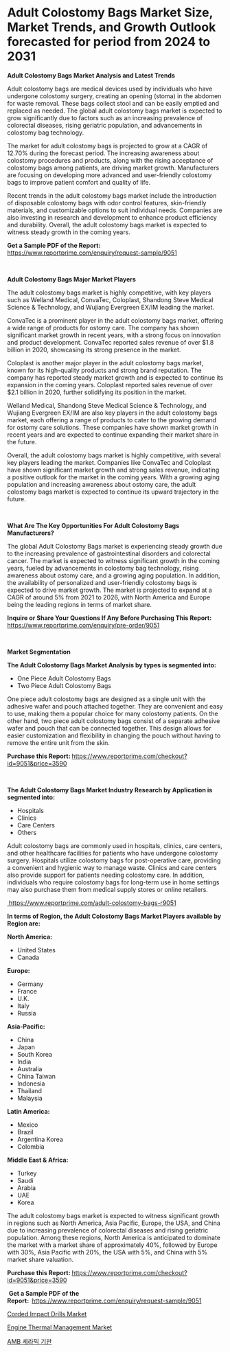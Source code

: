<p><h1>Adult Colostomy Bags Market Size, Market Trends, and Growth Outlook forecasted for period from 2024 to 2031</h1></p><p><strong>Adult Colostomy Bags Market Analysis and Latest Trends</strong></p>
<p><p>Adult colostomy bags are medical devices used by individuals who have undergone colostomy surgery, creating an opening (stoma) in the abdomen for waste removal. These bags collect stool and can be easily emptied and replaced as needed. The global adult colostomy bags market is expected to grow significantly due to factors such as an increasing prevalence of colorectal diseases, rising geriatric population, and advancements in colostomy bag technology.</p><p>The market for adult colostomy bags is projected to grow at a CAGR of 12.70% during the forecast period. The increasing awareness about colostomy procedures and products, along with the rising acceptance of colostomy bags among patients, are driving market growth. Manufacturers are focusing on developing more advanced and user-friendly colostomy bags to improve patient comfort and quality of life.</p><p>Recent trends in the adult colostomy bags market include the introduction of disposable colostomy bags with odor control features, skin-friendly materials, and customizable options to suit individual needs. Companies are also investing in research and development to enhance product efficiency and durability. Overall, the adult colostomy bags market is expected to witness steady growth in the coming years.</p></p>
<p><strong>Get a Sample PDF of the Report:&nbsp;</strong> <a href="https://www.reportprime.com/enquiry/request-sample/9051">https://www.reportprime.com/enquiry/request-sample/9051</a></p>
<p>&nbsp;</p>
<p><strong>Adult Colostomy Bags Major Market Players</strong></p>
<p><p>The adult colostomy bags market is highly competitive, with key players such as Welland Medical, ConvaTec, Coloplast, Shandong Steve Medical Science & Technology, and Wujiang Evergreen EX/IM leading the market. </p><p>ConvaTec is a prominent player in the adult colostomy bags market, offering a wide range of products for ostomy care. The company has shown significant market growth in recent years, with a strong focus on innovation and product development. ConvaTec reported sales revenue of over $1.8 billion in 2020, showcasing its strong presence in the market.</p><p>Coloplast is another major player in the adult colostomy bags market, known for its high-quality products and strong brand reputation. The company has reported steady market growth and is expected to continue its expansion in the coming years. Coloplast reported sales revenue of over $2.1 billion in 2020, further solidifying its position in the market.</p><p>Welland Medical, Shandong Steve Medical Science & Technology, and Wujiang Evergreen EX/IM are also key players in the adult colostomy bags market, each offering a range of products to cater to the growing demand for ostomy care solutions. These companies have shown market growth in recent years and are expected to continue expanding their market share in the future.</p><p>Overall, the adult colostomy bags market is highly competitive, with several key players leading the market. Companies like ConvaTec and Coloplast have shown significant market growth and strong sales revenue, indicating a positive outlook for the market in the coming years. With a growing aging population and increasing awareness about ostomy care, the adult colostomy bags market is expected to continue its upward trajectory in the future.</p></p>
<p>&nbsp;</p>
<p><strong>What Are The Key Opportunities For Adult Colostomy Bags Manufacturers?</strong></p>
<p><p>The global Adult Colostomy Bags market is experiencing steady growth due to the increasing prevalence of gastrointestinal disorders and colorectal cancer. The market is expected to witness significant growth in the coming years, fueled by advancements in colostomy bag technology, rising awareness about ostomy care, and a growing aging population. In addition, the availability of personalized and user-friendly colostomy bags is expected to drive market growth. The market is projected to expand at a CAGR of around 5% from 2021 to 2026, with North America and Europe being the leading regions in terms of market share.</p></p>
<p><strong>Inquire or Share Your Questions If Any Before Purchasing This Report:</strong> <a href="https://www.reportprime.com/enquiry/pre-order/9051">https://www.reportprime.com/enquiry/pre-order/9051</a></p>
<p>&nbsp;</p>
<p><strong>Market Segmentation</strong></p>
<p><strong>The Adult Colostomy Bags Market Analysis by types is segmented into:</strong></p>
<p><ul><li>One Piece Adult Colostomy Bags</li><li>Two Piece Adult Colostomy Bags</li></ul></p>
<p><p>One piece adult colostomy bags are designed as a single unit with the adhesive wafer and pouch attached together. They are convenient and easy to use, making them a popular choice for many colostomy patients. On the other hand, two piece adult colostomy bags consist of a separate adhesive wafer and pouch that can be connected together. This design allows for easier customization and flexibility in changing the pouch without having to remove the entire unit from the skin.</p></p>
<p><strong>Purchase this Report:&nbsp;</strong><a href="https://www.reportprime.com/checkout?id=9051&price=3590">https://www.reportprime.com/checkout?id=9051&price=3590</a></p>
<p>&nbsp;</p>
<p><strong>The Adult Colostomy Bags Market Industry Research by Application is segmented into:</strong></p>
<p><ul><li>Hospitals</li><li>Clinics</li><li>Care Centers</li><li>Others</li></ul></p>
<p><p>Adult colostomy bags are commonly used in hospitals, clinics, care centers, and other healthcare facilities for patients who have undergone colostomy surgery. Hospitals utilize colostomy bags for post-operative care, providing a convenient and hygienic way to manage waste. Clinics and care centers also provide support for patients needing colostomy care. In addition, individuals who require colostomy bags for long-term use in home settings may also purchase them from medical supply stores or online retailers.</p></p>
<p><a href="https://www.reportprime.com/adult-colostomy-bags-r9051">&nbsp;https://www.reportprime.com/adult-colostomy-bags-r9051</a></p>
<p><strong>In terms of Region, the Adult Colostomy Bags Market Players available by Region are:</strong></p>
<p>
    <p> <strong> North America: </strong>
        <ul>
            <li>United States</li>
            <li>Canada</li>
        </ul>
        </p> 
    <p> <strong> Europe: </strong>
        <ul>
            <li>Germany</li>
            <li>France</li>
            <li>U.K.</li>
            <li>Italy</li>
            <li>Russia</li>
        </ul>
        </p> 
    <p> <strong> Asia-Pacific: </strong>
        <ul>
            <li>China</li>
            <li>Japan</li>
            <li>South Korea</li>
            <li>India</li>
            <li>Australia</li>
            <li>China Taiwan</li>
            <li>Indonesia</li>
            <li>Thailand</li>
            <li>Malaysia</li>
        </ul>
        </p> 
    <p> <strong> Latin America: </strong>
        <ul>
            <li>Mexico</li>
            <li>Brazil</li>
            <li>Argentina Korea</li>
            <li>Colombia</li>
        </ul>
        </p> 
    <p> <strong> Middle East & Africa: </strong>
        <ul>
            <li>Turkey</li>
            <li>Saudi</li>
            <li>Arabia</li>
            <li>UAE</li>
            <li>Korea</li>
        </ul>
    </p>
    </p>
<p><p>The adult colostomy bags market is expected to witness significant growth in regions such as North America, Asia Pacific, Europe, the USA, and China due to increasing prevalence of colorectal diseases and rising geriatric population. Among these regions, North America is anticipated to dominate the market with a market share of approximately 40%, followed by Europe with 30%, Asia Pacific with 20%, the USA with 5%, and China with 5% market share valuation.</p></p>
<p><strong>Purchase this Report: </strong><a href="https://www.reportprime.com/checkout?id=9051&price=3590">https://www.reportprime.com/checkout?id=9051&price=3590</a></p>
<p>&nbsp;<strong>Get a Sample PDF of the Report:&nbsp;&nbsp;</strong><a href="https://www.reportprime.com/enquiry/request-sample/9051">https://www.reportprime.com/enquiry/request-sample/9051</a></p>
<p><strong></strong></p>
<p><p><a href="https://view.publitas.com/reportprime-1/global-corded-impact-drills-market-size-is-expected-to-experience-a-cagr-of-14-2-through-2024-2031-according-to-industry-projections/">Corded Impact Drills Market</a></p><p><a href="https://view.publitas.com/reportprime-1/market-forecast-global-engine-thermal-management-trends-and-impact-analysis-2024-2031-by-application-automobile-ship-mechanical-equipment-others-and-by-type-electric-fan-electric-water-pump-radiator-thermostat/">Engine Thermal Management Market</a></p><p><a href="https://github.com/rsg307664904/Market-Research-Report-List-3/blob/main/424567499974.md">AMB 세라믹 기판</a></p></p>